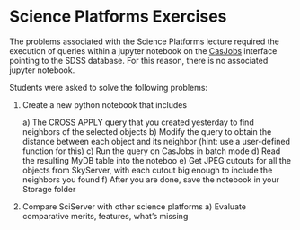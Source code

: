 # Science Platforms Exercises

The problems associated with the Science Platforms lecture required the execution of queries within a jupyter notebook on the [CasJobs](https://skyserver.sdss.org/CasJobs/) interface pointing to the SDSS database. For this reason, there is no associated jupyter notebook. 

Students were asked to solve the following problems: 

1. Create a new python notebook that includes

    a) The CROSS APPLY query that you created yesterday to find neighbors of the selected objects
    b)	Modify the query to obtain the distance between each object and its neighbor (hint: use a user-defined function for this)
    c)	Run the query on CasJobs in batch mode
    d)	Read the resulting MyDB table into the noteboo
    e)	Get JPEG cutouts for all the objects from SkyServer, with each cutout big enough to include the neighbors you found
    f)	After you are done, save the notebook in your Storage folder

2.	Compare SciServer with other science platforms
    a) Evaluate comparative merits, features, what’s missing
